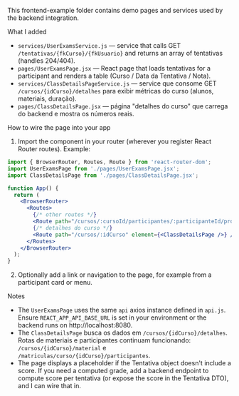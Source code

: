 This frontend-example folder contains demo pages and services used by the backend integration.

What I added
- `services/UserExamsService.js` — service that calls GET `/tentativas/{fkCurso}/{fkUsuario}` and returns an array of tentativas (handles 204/404).
- `pages/UserExamsPage.jsx` — React page that loads tentativas for a participant and renders a table (Curso / Data da Tentativa / Nota).
- `services/ClassDetailsPageService.js` — service que consome GET `/cursos/{idCurso}/detalhes` para exibir métricas do curso (alunos, materiais, duração).
- `pages/ClassDetailsPage.jsx` — página "detalhes do curso" que carrega do backend e mostra os números reais.

How to wire the page into your app
1. Import the component in your router (wherever you register React Router routes). Example:

```jsx
import { BrowserRouter, Routes, Route } from 'react-router-dom';
import UserExamsPage from './pages/UserExamsPage.jsx';
import ClassDetailsPage from './pages/ClassDetailsPage.jsx';

function App() {
  return (
    <BrowserRouter>
      <Routes>
        {/* other routes */}
        <Route path="/cursos/:cursoId/participantes/:participanteId/provas" element={<UserExamsPage />} />
        {/* detalhes do curso */}
        <Route path="/cursos/:idCurso" element={<ClassDetailsPage />} />
      </Routes>
    </BrowserRouter>
  );
}
```

2. Optionally add a link or navigation to the page, for example from a participant card or menu.

Notes
- The `UserExamsPage` uses the same `api` axios instance defined in `api.js`. Ensure `REACT_APP_API_BASE_URL` is set in your environment or the backend runs on http://localhost:8080.
- The `ClassDetailsPage` busca os dados em `/cursos/{idCurso}/detalhes`. Rotas de materiais e participantes continuam funcionando: `/cursos/{idCurso}/material` e `/matriculas/curso/{idCurso}/participantes`.
- The page displays a placeholder if the Tentativa object doesn't include a score. If you need a computed grade, add a backend endpoint to compute score per tentativa (or expose the score in the Tentativa DTO), and I can wire that in.

